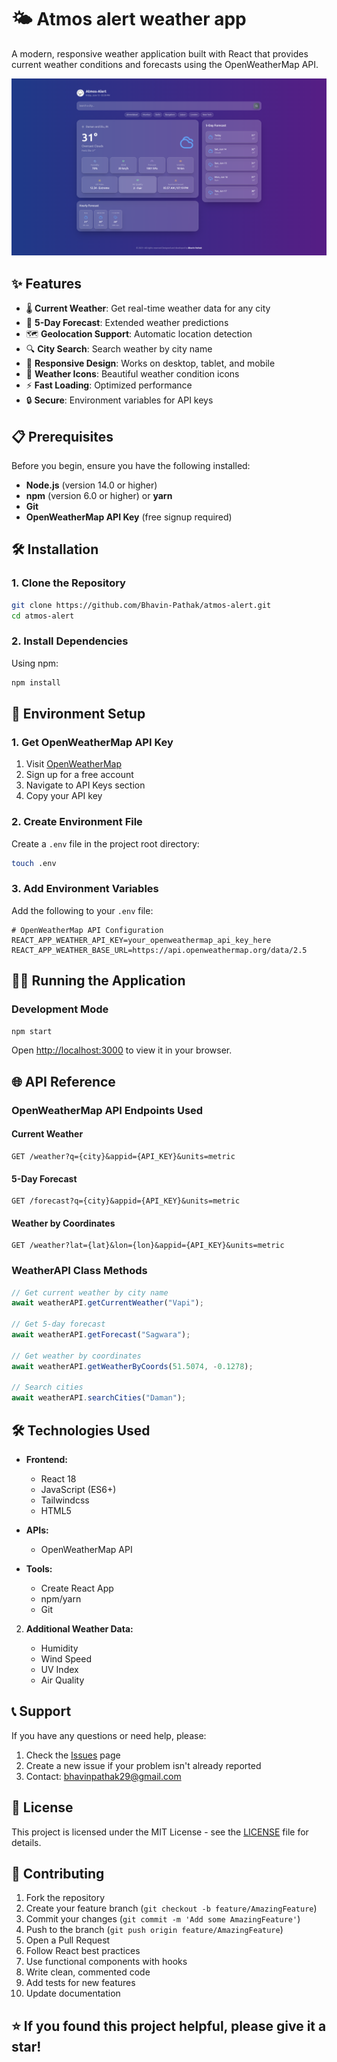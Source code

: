 # 🌤️ Atmos alert weather app

A modern, responsive weather application built with React that provides current weather conditions and forecasts using the OpenWeatherMap API.

![Weather App Screenshot](preview/image.png)

## ✨ Features

- 🌡️ **Current Weather**: Get real-time weather data for any city
- 📅 **5-Day Forecast**: Extended weather predictions
- 🗺️ **Geolocation Support**: Automatic location detection
- 🔍 **City Search**: Search weather by city name
- 📱 **Responsive Design**: Works on desktop, tablet, and mobile
- 🌙 **Weather Icons**: Beautiful weather condition icons
- ⚡ **Fast Loading**: Optimized performance
- 🔒 **Secure**: Environment variables for API keys

## 📋 Prerequisites

Before you begin, ensure you have the following installed:

- **Node.js** (version 14.0 or higher)
- **npm** (version 6.0 or higher) or **yarn**
- **Git**
- **OpenWeatherMap API Key** (free signup required)

## 🛠️ Installation

### 1. Clone the Repository

```bash
git clone https://github.com/Bhavin-Pathak/atmos-alert.git
cd atmos-alert
```

### 2. Install Dependencies

Using npm:

```bash
npm install
```

## 🔧 Environment Setup

### 1. Get OpenWeatherMap API Key

1. Visit [OpenWeatherMap](https://openweathermap.org/api)
2. Sign up for a free account
3. Navigate to API Keys section
4. Copy your API key

### 2. Create Environment File

Create a `.env` file in the project root directory:

```bash
touch .env
```

### 3. Add Environment Variables

Add the following to your `.env` file:

```env
# OpenWeatherMap API Configuration
REACT_APP_WEATHER_API_KEY=your_openweathermap_api_key_here
REACT_APP_WEATHER_BASE_URL=https://api.openweathermap.org/data/2.5
```

## 🏃‍♂️ Running the Application

### Development Mode

```bash
npm start
```

Open [http://localhost:3000](http://localhost:3000) to view it in your browser.

## 🌐 API Reference

### OpenWeatherMap API Endpoints Used

#### Current Weather

```
GET /weather?q={city}&appid={API_KEY}&units=metric
```

#### 5-Day Forecast

```
GET /forecast?q={city}&appid={API_KEY}&units=metric
```

#### Weather by Coordinates

```
GET /weather?lat={lat}&lon={lon}&appid={API_KEY}&units=metric
```

### WeatherAPI Class Methods

```javascript
// Get current weather by city name
await weatherAPI.getCurrentWeather("Vapi");

// Get 5-day forecast
await weatherAPI.getForecast("Sagwara");

// Get weather by coordinates
await weatherAPI.getWeatherByCoords(51.5074, -0.1278);

// Search cities
await weatherAPI.searchCities("Daman");
```

## 🛠️ Technologies Used

- **Frontend:**

  - React 18
  - JavaScript (ES6+)
  - Tailwindcss
  - HTML5

- **APIs:**

  - OpenWeatherMap API

- **Tools:**

  - Create React App
  - npm/yarn
  - Git

2. **Additional Weather Data:**

   - Humidity
   - Wind Speed
   - UV Index
   - Air Quality

## 📞 Support

If you have any questions or need help, please:

1. Check the [Issues](https://github.com/Bhavin-Pathak/atmos-alert/issues) page
2. Create a new issue if your problem isn't already reported
3. Contact: bhavinpathak29@gmail.com

## 📄 License

This project is licensed under the MIT License - see the [LICENSE](LICENSE) file for details.

## 🤝 Contributing

1. Fork the repository
2. Create your feature branch (`git checkout -b feature/AmazingFeature`)
3. Commit your changes (`git commit -m 'Add some AmazingFeature'`)
4. Push to the branch (`git push origin feature/AmazingFeature`)
5. Open a Pull Request
6. Follow React best practices
7. Use functional components with hooks
8. Write clean, commented code
9. Add tests for new features
10. Update documentation

## ⭐ If you found this project helpful, please give it a star!
